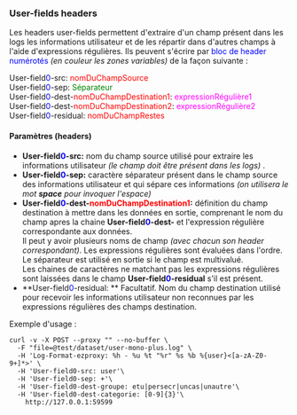 ### User-fields headers ###

Les headers user-fields permettent d'extraire d'un champ présent dans les logs les informations utilisateur et de les répartir dans d'autres champs à l'aide d'expressions régulières.
Ils peuvent s'écrire par <span style="color: blue">bloc de header numérotés</span> *(en couleur les zones variables)* de la façon suivante :

User-field<span style="color: blue">0</span>-src: <span style="color: red">nomDuChampSource</span></br>
User-field<span style="color: blue">0</span>-sep: <span style="color: green">Séparateur</span></br>
User-field<span style="color: blue">0</span>-dest-<span style="color: red">nomDuChampDestination1</span>: <span style="color: magenta">expressionRégulière1</span></br>
User-field<span style="color: blue">0</span>-dest-<span style="color: red">nomDuChampDestination2</span>: <span style="color: magenta">expressionRégulière2</span></br>
User-field<span style="color: blue">0</span>-residual: <span style="color: red">nomDuChampRestes</span></br>

#### Paramètres (headers) ####

-   **User-field<span style="color: blue">0</span>-src:** nom du champ source utilisé pour extraire les informations utilisateur *(le champ doit être présent dans les logs)* .
-   **User-field<span style="color: blue">0</span>-sep:** caractère séparateur présent dans le champ source des informations utilisateur et qui sépare ces informations *(on utilisera le mot **space** pour invoquer l'espace)*
-   **User-field<span style="color: blue">0</span>-dest-<span style="color: red">nomDuChampDestination1</span>:** <span>définition du champ destination à mettre dans les données en sortie, comprenant le nom du champ apres la chaine **User-field<span style="color: blue">0</span>-dest-** et l'expression régulière correspondante aux données.</br> Il peut y avoir plusieurs noms de champ *(avec chacun son header correspondant)*. Les expressions régulières sont évaluées dans l'ordre. Le séparateur est utilisé en sortie si le champ est multivalué.</br> Les chaines de caractères ne matchant pas les expressions régulières sont laissées dans le champ **User-field<span style="color: blue">0</span>-residual** s'il est présent.</span>
-   **User-field<span style="color: blue">0</span>-residual: ** Facultatif. Nom du champ destination utilisé pour recevoir les informations utilisateur non reconnues par les expressions régulières des champs destination.

Exemple d'usage :
```shell
curl -v -X POST --proxy "" --no-buffer \
  -F "file=@test/dataset/user-mono-plus.log" \
  -H 'Log-Format-ezproxy: %h - %u %t "%r" %s %b %{user}<[a-zA-Z0-9+]*>' \
  -H 'User-field0-src: user'\
  -H 'User-field0-sep: +'\
  -H 'User-field0-dest-groupe: etu|persecr|uncas|unautre'\
  -H 'User-field0-dest-categorie: [0-9]{3}'\
 	http://127.0.0.1:59599
```
